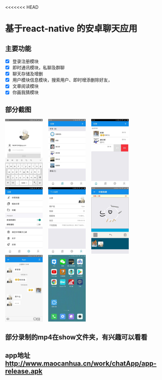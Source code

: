 <<<<<<< HEAD
# 基于react-native 的安卓聊天应用

## 主要功能
- [x]   登录注册模块
- [x]   即时通讯模块，私聊及群聊
- [x]   聊天存储及增删
- [x]   用户模块信息模块，搜索用户、即时增添删除好友，
- [x]   文章阅读模块
- [x]   你画我猜模块

## 部分截图

<div>
    <img src="./show/1.png" alt="" width="24%" />　
    <img src="./show/2.png" alt="" width="24%" />　
    <img src="./show/3.png" alt="" width="24%" />　
    <img src="./show/4.png" alt="" width="24%" />　
    <img src="./show/5.png" alt="" width="24%" />　
    <img src="./show/6.png" alt="" width="24%" />　
    <img src="./show/8.png" alt="" width="24%" />　
    <img src="./show/login_chat.gif" alt="" width="24%" />　
    <img src="./show/article.gif" alt="" width="24%" />　
</div>

## 部分录制的mp4在show文件夹，有兴趣可以看看


## app地址 http://www.maocanhua.cn/work/chatApp/app-release.apk


